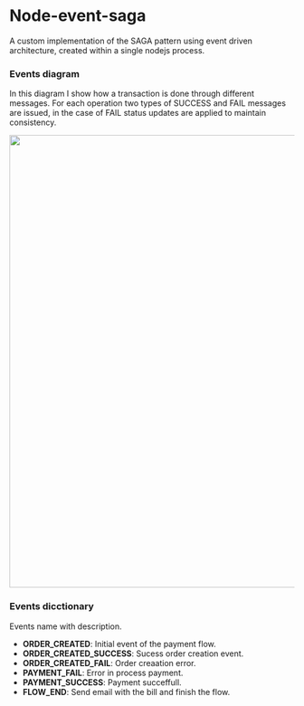 # Node-event-saga
A custom implementation of the SAGA pattern using event driven architecture, created within a single nodejs process.

### **Events diagram**
In this diagram I show how a transaction is done through different messages. For each operation two types of SUCCESS and FAIL messages are issued, in the case of FAIL status updates are applied to maintain consistency.

<img src="https://github.com/damiancipolat/Node-event-saga/blob/master/doc/Saga%20payment-Architecture.png?raw=true" width="800px"/>

### Events dicctionary
Events name with description.

- **ORDER_CREATED**: Initial event of the payment flow.
- **ORDER_CREATED_SUCCESS**: Sucess order creation event.
- **ORDER_CREATED_FAIL**: Order creaation error.
- **PAYMENT_FAIL**: Error in process payment.
- **PAYMENT_SUCCESS**: Payment succeffull.
- **FLOW_END**: Send email with the bill and finish the flow.
